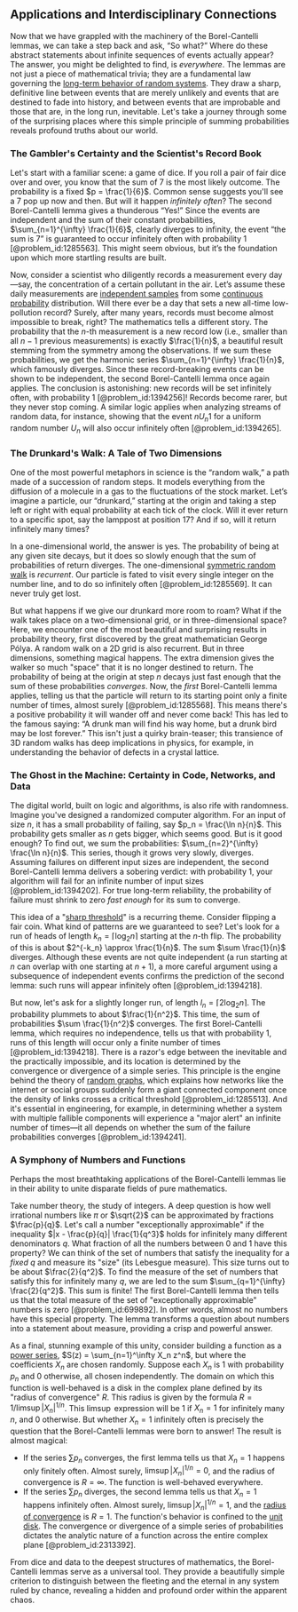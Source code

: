 ## Applications and Interdisciplinary Connections

Now that we have grappled with the machinery of the Borel-Cantelli lemmas, we can take a step back and ask, “So what?” Where do these abstract statements about infinite sequences of events actually appear? The answer, you might be delighted to find, is *everywhere*. The lemmas are not just a piece of mathematical trivia; they are a fundamental law governing the [long-term behavior of random systems](@article_id:186227). They draw a sharp, definitive line between events that are merely unlikely and events that are destined to fade into history, and between events that are improbable and those that are, in the long run, inevitable. Let's take a journey through some of the surprising places where this simple principle of summing probabilities reveals profound truths about our world.

### The Gambler's Certainty and the Scientist's Record Book

Let's start with a familiar scene: a game of dice. If you roll a pair of fair dice over and over, you know that the sum of 7 is the most likely outcome. The probability is a fixed $p = \frac{1}{6}$. Common sense suggests you'll see a 7 pop up now and then. But will it happen *infinitely often*? The second Borel-Cantelli lemma gives a thunderous “Yes!” Since the events are independent and the sum of their constant probabilities, $\sum_{n=1}^{\infty} \frac{1}{6}$, clearly diverges to infinity, the event “the sum is 7” is guaranteed to occur infinitely often with probability 1 [@problem_id:1285563]. This might seem obvious, but it’s the foundation upon which more startling results are built.

Now, consider a scientist who diligently records a measurement every day—say, the concentration of a certain pollutant in the air. Let’s assume these daily measurements are [independent samples](@article_id:176645) from some [continuous probability](@article_id:150901) distribution. Will there ever be a day that sets a new all-time low-pollution record? Surely, after many years, records must become almost impossible to break, right? The mathematics tells a different story. The probability that the $n$-th measurement is a new record low (i.e., smaller than all $n-1$ previous measurements) is exactly $\frac{1}{n}$, a beautiful result stemming from the symmetry among the observations. If we sum these probabilities, we get the harmonic series $\sum_{n=1}^{\infty} \frac{1}{n}$, which famously diverges. Since these record-breaking events can be shown to be independent, the second Borel-Cantelli lemma once again applies. The conclusion is astonishing: new records will be set infinitely often, with probability 1 [@problem_id:1394256]! Records become rarer, but they never stop coming. A similar logic applies when analyzing streams of random data, for instance, showing that the event $n U_n  1$ for a uniform random number $U_n$ will also occur infinitely often [@problem_id:1394265].

### The Drunkard's Walk: A Tale of Two Dimensions

One of the most powerful metaphors in science is the “random walk,” a path made of a succession of random steps. It models everything from the diffusion of a molecule in a gas to the fluctuations of the stock market. Let’s imagine a particle, our “drunkard,” starting at the origin and taking a step left or right with equal probability at each tick of the clock. Will it ever return to a specific spot, say the lamppost at position 17? And if so, will it return infinitely many times?

In a one-dimensional world, the answer is yes. The probability of being at any given site decays, but it does so slowly enough that the sum of probabilities of return diverges. The one-dimensional [symmetric random walk](@article_id:273064) is *recurrent*. Our particle is fated to visit every single integer on the number line, and to do so infinitely often [@problem_id:1285569]. It can never truly get lost.

But what happens if we give our drunkard more room to roam? What if the walk takes place on a two-dimensional grid, or in three-dimensional space? Here, we encounter one of the most beautiful and surprising results in probability theory, first discovered by the great mathematician George Pólya. A random walk on a 2D grid is also recurrent. But in three dimensions, something magical happens. The extra dimension gives the walker so much "space" that it is no longer destined to return. The probability of being at the origin at step $n$ decays just fast enough that the sum of these probabilities *converges*. Now, the *first* Borel-Cantelli lemma applies, telling us that the particle will return to its starting point only a finite number of times, almost surely [@problem_id:1285568]. This means there's a positive probability it will wander off and never come back! This has led to the famous saying: “A drunk man will find his way home, but a drunk bird may be lost forever.” This isn't just a quirky brain-teaser; this transience of 3D random walks has deep implications in physics, for example, in understanding the behavior of defects in a crystal lattice.

### The Ghost in the Machine: Certainty in Code, Networks, and Data

The digital world, built on logic and algorithms, is also rife with randomness. Imagine you've designed a randomized computer algorithm. For an input of size $n$, it has a small probability of failing, say $p_n = \frac{\ln n}{n}$. This probability gets smaller as $n$ gets bigger, which seems good. But is it good enough? To find out, we sum the probabilities: $\sum_{n=2}^{\infty} \frac{\ln n}{n}$. This series, though it grows very slowly, diverges. Assuming failures on different input sizes are independent, the second Borel-Cantelli lemma delivers a sobering verdict: with probability 1, your algorithm will fail for an infinite number of input sizes [@problem_id:1394202]. For true long-term reliability, the probability of failure must shrink to zero *fast enough* for its sum to converge.

This idea of a "[sharp threshold](@article_id:260421)" is a recurring theme. Consider flipping a fair coin. What kind of patterns are we guaranteed to see? Let's look for a run of heads of length $k_n = \lceil \log_2 n \rceil$ starting at the $n$-th flip. The probability of this is about $2^{-k_n} \approx \frac{1}{n}$. The sum $\sum \frac{1}{n}$ diverges. Although these events are not quite independent (a run starting at $n$ can overlap with one starting at $n+1$), a more careful argument using a subsequence of independent events confirms the prediction of the second lemma: such runs will appear infinitely often [@problem_id:1394218].

But now, let's ask for a slightly longer run, of length $l_n = \lceil 2 \log_2 n \rceil$. The probability plummets to about $\frac{1}{n^2}$. This time, the sum of probabilities $\sum \frac{1}{n^2}$ converges. The first Borel-Cantelli lemma, which requires no independence, tells us that with probability 1, runs of this length will occur only a finite number of times [@problem_id:1394218]. There is a razor's edge between the inevitable and the practically impossible, and its location is determined by the convergence or divergence of a simple series. This principle is the engine behind the theory of [random graphs](@article_id:269829), which explains how networks like the internet or social groups suddenly form a giant connected component once the density of links crosses a critical threshold [@problem_id:1285513]. And it's essential in engineering, for example, in determining whether a system with multiple fallible components will experience a "major alert" an infinite number of times—it all depends on whether the sum of the failure probabilities converges [@problem_id:1394241].

### A Symphony of Numbers and Functions

Perhaps the most breathtaking applications of the Borel-Cantelli lemmas lie in their ability to unite disparate fields of pure mathematics.

Take number theory, the study of integers. A deep question is how well irrational numbers like $\pi$ or $\sqrt{2}$ can be approximated by fractions $\frac{p}{q}$. Let's call a number "exceptionally approximable" if the inequality $|x - \frac{p}{q}|  \frac{1}{q^3}$ holds for infinitely many different denominators $q$. What fraction of all the numbers between 0 and 1 have this property? We can think of the set of numbers that satisfy the inequality for a *fixed* $q$ and measure its "size" (its Lebesgue measure). This size turns out to be about $\frac{2}{q^2}$. To find the measure of the set of numbers that satisfy this for infinitely many $q$, we are led to the sum $\sum_{q=1}^{\infty} \frac{2}{q^2}$. This sum is finite! The first Borel-Cantelli lemma then tells us that the total measure of the set of "exceptionally approximable" numbers is zero [@problem_id:699892]. In other words, almost no numbers have this special property. The lemma transforms a question about numbers into a statement about measure, providing a crisp and powerful answer.

As a final, stunning example of this unity, consider building a function as a [power series](@article_id:146342), $S(z) = \sum_{n=1}^\infty X_n z^n$, but where the coefficients $X_n$ are chosen randomly. Suppose each $X_n$ is 1 with probability $p_n$ and 0 otherwise, all chosen independently. The domain on which this function is well-behaved is a disk in the complex plane defined by its "radius of convergence" $R$. This radius is given by the formula $R = 1 / \limsup |X_n|^{1/n}$. This $\limsup$ expression will be 1 if $X_n=1$ for infinitely many $n$, and 0 otherwise. But whether $X_n=1$ infinitely often is precisely the question that the Borel-Cantelli lemmas were born to answer!
The result is almost magical:
- If the series $\sum p_n$ converges, the first lemma tells us that $X_n=1$ happens only finitely often. Almost surely, $\limsup |X_n|^{1/n} = 0$, and the radius of convergence is $R=\infty$. The function is well-behaved everywhere.
- If the series $\sum p_n$ diverges, the second lemma tells us that $X_n=1$ happens infinitely often. Almost surely, $\limsup |X_n|^{1/n} = 1$, and the [radius of convergence](@article_id:142644) is $R=1$. The function's behavior is confined to the [unit disk](@article_id:171830).
The convergence or divergence of a simple series of probabilities dictates the analytic nature of a function across the entire complex plane [@problem_id:2313392].

From dice and data to the deepest structures of mathematics, the Borel-Cantelli lemmas serve as a universal tool. They provide a beautifully simple criterion to distinguish between the fleeting and the eternal in any system ruled by chance, revealing a hidden and profound order within the apparent chaos.